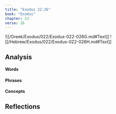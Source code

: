 ```yaml
---
title: "Exodus 22:26"
book: "Exodus"
chapter: 22
verse: 26
---
```

![[/Greek/Exodus/022/Exodus-022-026G.md#Text]]
![[/Hebrew/Exodus/022/Exodus-022-026H.md#Text]]

## Analysis

#### Words

#### Phrases

#### Concepts

## Reflections
